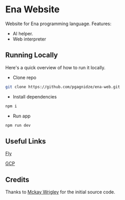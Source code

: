 # Ena Website

Website for Ena programming language. Features:

- AI helper.
- Web interpreter

## Running Locally

Here's a quick overview of how to run it locally.

- Clone repo

```bash
git clone https://github.com/pgagnidze/ena-web.git
```

- Install dependencies

```bash
npm i
```

- Run app

```bash
npm run dev
```

## Useful Links

[Fly](https://fly.io/apps/ena-api)

[GCP](https://console.cloud.google.com/apis/credentials?project=ena-lang&supportedpurview=project)

## Credits

Thanks to [Mckay Wrigley](https://github.com/mckaywrigley/paul-graham-gpt) for the initial source code.
